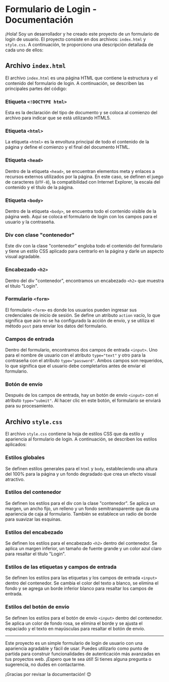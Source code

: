 # Formulario de Login - Documentación

¡Hola! Soy un desarrollador y he creado este proyecto de un formulario de login de usuario. El proyecto consiste en dos archivos: `index.html` y `style.css`. A continuación, te proporciono una descripción detallada de cada uno de ellos:

## Archivo `index.html`

El archivo `index.html` es una página HTML que contiene la estructura y el contenido del formulario de login. A continuación, se describen las principales partes del código:

### Etiqueta `<!DOCTYPE html>`

Esta es la declaración del tipo de documento y se coloca al comienzo del archivo para indicar que se está utilizando HTML5.

### Etiqueta `<html>`

La etiqueta `<html>` es la envoltura principal de todo el contenido de la página y define el comienzo y el final del documento HTML.

### Etiqueta `<head>`

Dentro de la etiqueta `<head>`, se encuentran elementos meta y enlaces a recursos externos utilizados por la página. En este caso, se definen el juego de caracteres (`UTF-8`), la compatibilidad con Internet Explorer, la escala del contenido y el título de la página.

### Etiqueta `<body>`

Dentro de la etiqueta `<body>`, se encuentra todo el contenido visible de la página web. Aquí se coloca el formulario de login con los campos para el usuario y la contraseña.

### Div con clase "contenedor"

Este div con la clase "contenedor" engloba todo el contenido del formulario y tiene un estilo CSS aplicado para centrarlo en la página y darle un aspecto visual agradable.

### Encabezado `<h2>`

Dentro del div "contenedor", encontramos un encabezado `<h2>` que muestra el título "Login".

### Formulario `<form>`

El formulario `<form>` es donde los usuarios pueden ingresar sus credenciales de inicio de sesión. Se define un atributo `action` vacío, lo que significa que aún no se ha configurado la acción de envío, y se utiliza el método `post` para enviar los datos del formulario.

### Campos de entrada

Dentro del formulario, encontramos dos campos de entrada `<input>`. Uno para el nombre de usuario con el atributo `type="text"` y otro para la contraseña con el atributo `type="password"`. Ambos campos son requeridos, lo que significa que el usuario debe completarlos antes de enviar el formulario.

### Botón de envío

Después de los campos de entrada, hay un botón de envío `<input>` con el atributo `type="submit"`. Al hacer clic en este botón, el formulario se enviará para su procesamiento.

## Archivo `style.css`

El archivo `style.css` contiene la hoja de estilos CSS que da estilo y apariencia al formulario de login. A continuación, se describen los estilos aplicados:

### Estilos globales

Se definen estilos generales para el `html` y `body`, estableciendo una altura del 100% para la página y un fondo degradado que crea un efecto visual atractivo.

### Estilos del contenedor

Se definen los estilos para el div con la clase "contenedor". Se aplica un margen, un ancho fijo, un relleno y un fondo semitransparente que da una apariencia de caja al formulario. También se establece un radio de borde para suavizar las esquinas.

### Estilos del encabezado

Se definen los estilos para el encabezado `<h2>` dentro del contenedor. Se aplica un margen inferior, un tamaño de fuente grande y un color azul claro para resaltar el título "Login".

### Estilos de las etiquetas y campos de entrada

Se definen los estilos para las etiquetas y los campos de entrada `<input>` dentro del contenedor. Se cambia el color del texto a blanco, se elimina el fondo y se agrega un borde inferior blanco para resaltar los campos de entrada.

### Estilos del botón de envío

Se definen los estilos para el botón de envío `<input>` dentro del contenedor. Se aplica un color de fondo rosa, se elimina el borde y se ajusta el espaciado y el texto en mayúsculas para resaltar el botón de envío.

---

Este proyecto es un simple formulario de login de usuario con una apariencia agradable y fácil de usar. Puedes utilizarlo como punto de partida para construir funcionalidades de autenticación más avanzadas en tus proyectos web. ¡Espero que te sea útil! Si tienes alguna pregunta o sugerencia, no dudes en contactarme.

¡Gracias por revisar la documentación! 😊